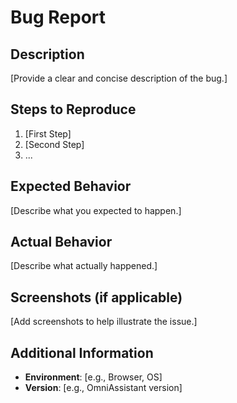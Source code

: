 # Bug Report

## Description

[Provide a clear and concise description of the bug.]

## Steps to Reproduce

1. [First Step]
2. [Second Step]
3. ...

## Expected Behavior

[Describe what you expected to happen.]

## Actual Behavior

[Describe what actually happened.]

## Screenshots (if applicable)

[Add screenshots to help illustrate the issue.]

## Additional Information

- **Environment**: [e.g., Browser, OS]
- **Version**: [e.g., OmniAssistant version]
